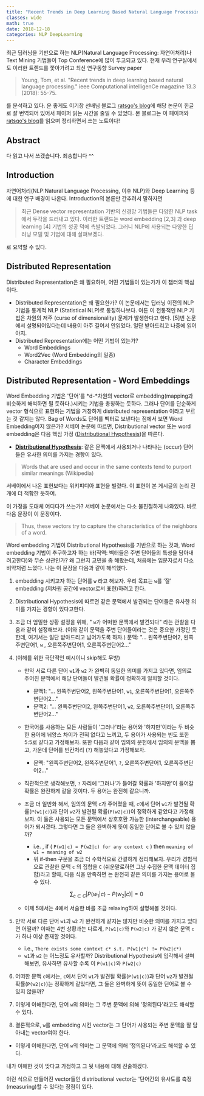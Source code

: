 ```yaml
---
title: "Recent Trends in Deep Learning Based Natural Language Processing"
classes: wide
math: true
date: 2018-12-18
categories: NLP DeepLearning
---
```


최근 딥러닝을 기반으로 하는 NLP(Natural Language Processing: 자연어처리)나 Text Mining 기법들이 Top Conference에 많이 투고되고 있다. 현재 우리 연구실에서도 이러한 트렌드를 쫓아가려고 최신 연구동향 Survey paper

> Young, Tom, et al. "Recent trends in deep learning based natural language processing." ieee Computational intelligenCe magazine 13.3 (2018): 55-75.

를 분석하고 있다. 운 좋게도 이기창 선배님 블로그 [ratsgo's blog](https://ratsgo.github.io/natural%20language%20processing/2017/08/16/deepNLP/)에 해당 논문이 한글로 잘 번역되어 있어서 페이퍼 읽는 시간을 줄일 수 있었다. 본 블로그는 이 페이퍼와 [ratsgo's blog](https://ratsgo.github.io/natural%20language%20processing/2017/08/16/deepNLP/)를 읽으며 정리하면서 쓰는 노트이다! 

## Abstract

다 읽고 나서 쓰겠습니다. 죄송합니다 ^^

## Introduction

자연어처리(NLP:Natural Language Processing, 이후 NLP)와 Deep Learning 등에 대한 연구 배경이 나온다. Introduction의 본론만 간추려서 말하자면

> 최근 Dense vector representation 기반의 신경망 기법들은 다양한 NLP task에서 두각을 드러내고 있다. 이러한 트랜드는 word embedding [2,3] 과 deep learning [4] 기법의 성공 덕에 촉발되었다. 그러니 NLP에 사용되는 다양한 딥러닝 모델 및 기법에 대해 살펴보겠다.

로 요약할 수 있다. 

## Distributed Representation

Distributed Representation은 왜 필요하며, 어떤 기법들이 있는가가 이 챕터의 핵심이다. 

- Distributed Representation은 왜 필요한가?
이 논문에서는 딥러닝 이전의 NLP 기법을 통계적 NLP (Statistical NLP)로 통칭하나보다. 여튼 이 전통적인 NLP 기법은 차원의 저주 (curse of dimensionality) 문제가 발생한다고 한다. [5]번 논문에서 설명되어있다는데 내용이 아주 길어서 안읽었다. 일단 받아드리고 나중에 읽어야지.
- Distributed Representation에는 어떤 기법이 있는가?
    - Word Embeddings
    - Word2Vec (Word Embedding의 일종)
    - Character Embeddings

## Distributed Representation - Word Embeddings

Word Embedding 기법은 '단어'를 *d-*차원의 vector로 embedding(mapping과 비슷하게 해석하면 될
 듯하다.)시키는 기법을 총칭하는 듯하다. 그러나 단어를 단순하게 vector 형식으로 표현하는 기법을 거창하게 distributed representation 이라고 부르는 것 같지는 않다. Bag of Words도 단어를 벡터로 보낸다는 점에서 보면 Word Embedding이지 않은가?  서베이 논문에 따르면, Distributional vector 또는 word embedding은 다음 핵심 가정 ([Distributional Hypothesis](https://en.wikipedia.org/wiki/Distributional_semantics#Distributional_hypothesis))을 따른다.

- [**Distributional Hypothesis**](https://en.wikipedia.org/wiki/Distributional_semantics#Distributional_hypothesis): 같은 문맥에서 사용되거나 나타나는 (occur) 단어들은 유사한 의미를 가지는 경향이 있다.

> Words that are used and occur in the same contexts tend to purport similar meanings (Wikipedia)

서베이에서 나온 표현보다는 위키피디아 표현을 빌렸다. 이 표현이 본 게시글의 논리 전개에 더 적합한 듯하여. 

이 가정을 도대체 어디다가 쓰는가? 서베이 논문에서는 다소 불친절하게 나와있다. 바로 다음 문장이
 이 문장이다. 

> Thus, these vectors try to capture the characteristics of the neighbors of a word.

Word embedding 기법이 Distributional Hypothesis를 기반으로 하는 것과, Word embedding 기법이 추구하고자 하는 바(직역: 벡터들은 주변 단어들의 특성을 담아내려고한다)와 무슨 상관인가? 왜 그런지 고민을 좀 해봤는데, 처음에는 입문자로서 다소 비약처럼 느꼈다. 나는 이 문장을 다음과 같이 해석했다. 

1. embedding 시키고자 하는 단어를 `w` 라고 해보자. 
우리 목표는 `w`를 '잘' embedding (저차원 공간에 vector로서 표현)하려고 한다.

2. Distributional Hypothesis에 따르면 같은 문맥에서 발견되는 단어들은 유사한 의미를 가지는 경향이 있다고한다. 

3. 조금 더 엄밀한 상황 설정을 위해, " `w`가 어떠한 문맥에서 발견되다" 라는 관찰을 다음과 같이 설정해보자. (이와 같이 문맥을 주변 단어들이라는 것은 중요한 가정인 듯한데, 여기서는 일단 받아드리고 넘어가도록 하자.)
문맥: "... 왼쪽주변단어2, 왼쪽주변단어1, `w` , 오른쪽주변단어1, 오른쪽주변단어2..."

4. (이해를 위한 극단적인 예시이니 skip해도 무방) 
	- 만약 서로 다른 단어 `w1`과 `w2` 가 완벽히 동일한 의미를 가지고 있다면, 임의로 주어진 문맥에서 해당 단어들이 발견될 확률이 정확하게 일치할 것이다. 
        - 문맥1: "... 왼쪽주변단어2, 왼쪽주변단어1, `w1`, 오른쪽주변단어1, 오른쪽주변단어2..."
        - 문맥2: "... 왼쪽주변단어2, 왼쪽주변단어1, `w2`, 오른쪽주변단어1, 오른쪽주변단어2..."

    - 한국어를 사용하는 모든 사람들이 '그러나'라는 용어와 '하지만'이라는 두 비슷한 용어에 뉘앙스 차이가  전혀 없다고 느끼고, 두 용어가 사용되는 빈도 또한 5:5로 같다고 가정해보자.  또한 다음과 같이 임의의 문헌에서 임의의 문맥을 뽑고, 가운데 단어를 빈칸처리 (`?`) 해놓았다고 가정해보자.
    	- 문맥:  "왼쪽주변단어2, 왼쪽주변단어1, `?`, 오른쪽주변단어1, 오른쪽주변단어2..."  

    - 직관적으로 생각해보면, `?` 자리에 '그러나'가 들어갈 확률과 '하지만'이 들어갈 확률은 완전하게 같을 것이다. 두 용어는 완전히 같으니까.

    - 조금 더 일반화 해서, 임의의 문맥  `c`가 주어졌을 때, `c`에서 단어 `w1`가 발견될 확률(`P(w1|c)`)과 단어 `w2`가 발견될 확률(`P(w2|c)`)이 정확하게 같았다고 가정해보자. 이 둘은 사용되는 모든 문맥에서 상호호환 가능한 (interchangeable) 용어가 되시겠다. 그렇다면 그 둘은 완벽하게 뜻이 동일한 단어로 볼 수 있지 않을까? 
    	- i.e. , if ( `P(w1|c) = P(w2|c) for any context c` ) then  `meaning of w1 = meaning of w2`
    	- 위 if-then 구문을 조금 더 수학적으로 간결하게 정리해보자. 우리가 경험적으로 관찰한 문맥 `c` 의 집합을 `C` (쉬운말로하면 그냥 수집한 문맥 데이터 집합)라고 할때, 다음 식을 만족하면 는 완전히 같은 의미를 가지는 용어로 볼 수 있다.

    $$\sum_{c \in C}{|P(w_{1}|c)-P(w_{2}|c)|}=0$$

    - 이제 5에서는 4에서 서술한 바를 조금 relaxing하여 설명해볼 것이다.
5. 만약 서로 다른 단어 `w1`과 `w2` 가 완전하게 같지는 않지만 비슷한 의미를 가지고 있다면 어떨까? 이때는 4번 상황과는 다르게,  `P(w1|c)`와 `P(w2|c)` 가 같지 않은 문맥 `c`가 하나 이상 존재할 것이다.  
	- i.e.,  `There exists some context c* s.t. P(w1|c*) != P(w2|c*)`
    - `w1`과 `w2` 는 어느정도 유사할까? Distributional Hypothesis에 입각해서 설며해보면, 유사하면 유사할 수록 이 `P(w1|c)`와 `P(w2|c)`

6. 어떠한 문맥  `c`에서는, `c`에서 단어 `w1`가 발견될 확률(`P(w1|c)`)과 단어 `w2`가 발견될 확률(`P(w2|c)`)는  정확하게 같았다면, 그 둘은 완벽하게 뜻이 동일한 단어로 볼 수 있지 않을까? 

7. 이렇게 이해한다면, 단어 `w`의 의미는 그 주변 문맥에 의해 '정의된다'라고도 해석할 수 있다. 

8. 결론적으로, `w`를 embedding 시킨 vector는 그 단어가 사용되는 주변 문맥을 잘 담아내는 vector여야 한다. 

- 이렇게 이해한다면, 단어 `w`의 의미는 그 문맥에 의해 '정의된다'라고도 해석할 수 있다.

내가 이해한 것이 맞다고 가정하고 그 뒷 내용에 대해 진술하겠다. 

이런 식으로 만들어진 vector들인 distributional vector는 '단어간의 유사도를 측정(measuring)할 수 있다는 장점이 있다.